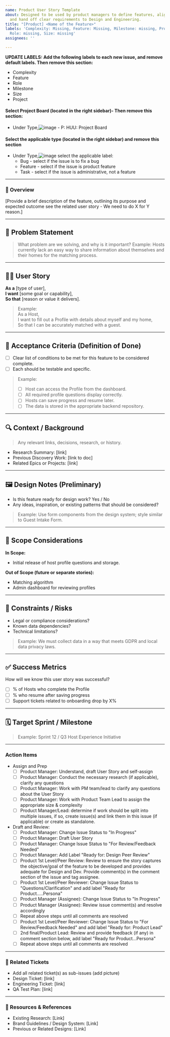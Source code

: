 ```yaml
---
name: Product User Story Template
about: Designed to be used by product managers to define features, align stakeholders,
  and hand off clear requirements to Design and Engineering.
title: "[Product] <Name of the Feature>"
labels: 'Complexity: Missing, Feature: Missing, Milestone: missing, Project: Missing,
  Role: missing, Size: missing'
assignees: ''

---
```


**UPDATE LABELS: Add the following labels to each new issue, and remove default labels. Then remove this section:**
* Complexity
* Feature
* Role
* Milestone
* Size
* Project 
#### Select Project Board (located in the right sidebar)- Then remove this section:
- Under Type,![image](https://github.com/user-attachments/assets/aaf85aa9-ac24-41c7-aac5-e0fd10a3f5de) 
      - P: HUU: Project Board
#### Select the applicable type (located in the right sidebar) and remove this section
- Under Type,![image](https://github.com/user-attachments/assets/aaf85aa9-ac24-41c7-aac5-e0fd10a3f5de) select the applicable label:
   - Bug - select if the issue is to fix a bug
   - Feature - select if the issue is product feature
   - Task - select if the issue is administrative, not a feature
---

### 🧩 Overview
[Provide a brief description of the feature, outlining its purpose and expected outcome see the related user story - We need to do X for Y reason.]

---

## 🧠 Problem Statement
> What problem are we solving, and why is it important?
> Example: Hosts currently lack an easy way to share information about themselves and their homes for the matching process.

---

## 🙋‍♀️ User Story
**As a** [type of user],  
**I want** [some goal or capability],  
**So that** [reason or value it delivers].

> Example:  
> As a Host,  
> I want to fill out a Profile with details about myself and my home,  
> So that I can be accurately matched with a guest.

---

## 🎯 Acceptance Criteria (Definition of Done)
- [ ] Clear list of conditions to be met for this feature to be considered complete.
- [ ] Each should be testable and specific.
  
> Example:
> - [ ] Host can access the Profile from the dashboard.
> - [ ] All required profile questions display correctly.
> - [ ] Hosts can save progress and resume later.
> - [ ] The data is stored in the appropriate backend repository.

---

## 🔍 Context / Background
> Any relevant links, decisions, research, or history.

- Research Summary: [link]
- Previous Discovery Work: [link to doc]
- Related Epics or Projects: [link]

---

## 🖼️ Design Notes (Preliminary)
- Is this feature ready for design work? Yes / No
- Any ideas, inspiration, or existing patterns that should be considered?
> Example: Use form components from the design system; style similar to Guest Intake Form.

---

## 📌 Scope Considerations
**In Scope:**
- Initial release of host profile questions and storage.

**Out of Scope (future or separate stories):**
- Matching algorithm
- Admin dashboard for reviewing profiles

---

## 🛑 Constraints / Risks
- Legal or compliance considerations?
- Known data dependencies?
- Technical limitations?

> Example: We must collect data in a way that meets GDPR and local data privacy laws.

---

## ✅ Success Metrics
How will we know this user story was successful?

- [ ] % of Hosts who complete the Profile
- [ ] % who resume after saving progress
- [ ] Support tickets related to onboarding drop by X%

---

## 🗓️ Target Sprint / Milestone
> Example: Sprint 12 / Q3 Host Experience Initiative

---

### Action Items
- Assign and Prep
  - [ ] Product Manager: Understand, draft User Story and self-assign 
  - [ ] Product Manager: Conduct the necessary research (if applicable), clarify any questions
  - [ ] Product Manager: Work with PM team/lead to clarify any questions about the User Story
  - [ ] Product Manager: Work with Product Team Lead to assign the appropriate size & complexity
  - [ ] Product Manager/Lead: determine if work should be split into multiple issues, if so, create issue(s) and link them in this issue (if applicable) or create as standalone.
- Draft and Review:
  - [ ] Product Manager: Change Issue Status to "In Progress"
  - [ ] Product Manager: Draft User Story 
  - [ ] Product Manager: Change Issue Status to "For Review/Feedback Needed"
  - [ ] Product Manager: Add Label "Ready for: Design Peer Review"
  - [ ] Product 1st Level/Peer Review: Review to ensure the story captures the objective/goal of the feature to be developed and provides adequate for Design and Dev.  Provide comment(s) in the comment section of the issue and tag assignee.
  - [ ] Product 1st Level/Peer Reviewer: Change Issue Status to "Questions/Clarification" and add label "Ready for Product.....Persona"
  - [ ] Product Manager (Assignee): Change Issue Status to "In Progress"
  - [ ] Product Manager (Assignee): Review issue comment(s) and resolve accordingly
  - [ ] Repeat above steps until all comments are resolved
  - [ ] Product 1st Level/Peer Reviewer: Change Issue Status to "For Review/Feedback Needed" and add label "Ready for: Product Lead"
  - [ ] 2nd final/Product Lead: Review and provide feedback (if any) in comment section below, add label "Ready for Product...Persona"
  - [ ] Repeat above steps until all comments are resolved 

---

### 🔗 Related Tickets
- Add all related ticket(s) as sub-issues (add picture)
- Design Ticket: [link]
- Engineering Ticket: [link]
- QA Test Plan: [link]

---
### 📎 Resources & References

- Existing Research: [Link]
- Brand Guidelines / Design System: [Link]
- Previous or Related Designs: [Link]
